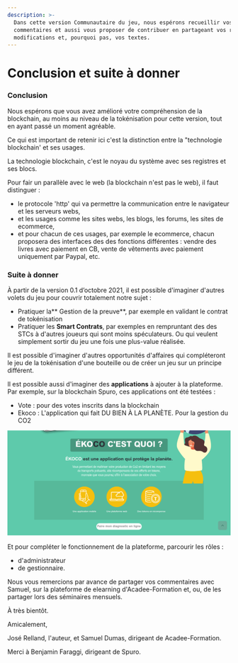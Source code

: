 ```yaml
---
description: >-
  Dans cette version Communautaire du jeu, nous espérons recueillir vos
  commentaires et aussi vous proposer de contribuer en partageant vos remarques,
  modifications et, pourquoi pas, vos textes.
---
```


# Conclusion et suite à donner

### Conclusion

Nous espérons que vous avez amélioré votre compréhension de la blockchain, au moins au niveau de la tokénisation pour cette version, tout en ayant passé un moment agréable.

Ce qui est important de retenir ici c'est la distinction entre la "technologie blockchain' et ses usages.

La technologie blockchain, c'est le noyau du système avec ses registres et ses blocs.



Pour fair un parallèle avec le web (la blockchain n'est pas le web), il faut distinguer : 

* le protocole 'http' qui va permettre la communication entre le navigateur et les serveurs webs,
* et les usages comme les sites webs, les blogs, les forums, les sites de ecommerce,
* et pour chacun de ces usages, par exemple le ecommerce, chacun proposera des interfaces des des fonctions différentes : vendre des livres avec paiement en CB, vente de vêtements avec paiement uniquement par Paypal, etc.



### Suite à donner

À partir de la version 0.1 d’octobre 2021, il est possible d'imaginer d'autres volets du jeu pour couvrir totalement notre sujet : 

* Pratiquer la** Gestion de la preuve**, par exemple en validant le contrat de tokénisation
* Pratiquer les **Smart Contrats**, par exemples en rempruntant des  des STCs à d'autres joueurs qui sont moins spéculateurs. Ou qui veulent simplement sortir du jeu une fois une plus-value réalisée.

Il est possible d'imaginer d'autres opportunités d'affaires qui compléteront le jeu de la tokénisation d'une bouteille ou de créer un jeu sur un principe différent.

Il est possible aussi d'imaginer des **applications** à ajouter à la plateforme. Par exemple, sur la blockchain Spuro, ces applications ont été testées : 

* Vote : pour des votes inscrits dans la blockchain
* Ekoco : L'application qui fait DU BIEN À LA PLANÈTE. Pour la gestion du CO2

![Ékoco, une applicatiLes usages c'est comment les mettre en oeuvre. Et pour cette mise en oeuvre, les interfaces des plateformes sont, bien sûr, complètement différentes.on mobile basée sur la blockchain.](<../.gitbook/assets/image (8) (1) (1).png>)

Et pour compléter le fonctionnement de la plateforme, parcourir les rôles : 

* d'administrateur
* de gestionnaire.

Nous vous remercions par avance de partager vos commentaires avec Samuel, sur la plateforme de elearning d'Acadee-Formation et, ou, de les partager lors des séminaires mensuels. 



À très bientôt.



Amicalement,

José Relland, l'auteur, et Samuel Dumas, dirigeant de Acadee-Formation.

Merci à Benjamin Faraggi, dirigeant de Spuro.

